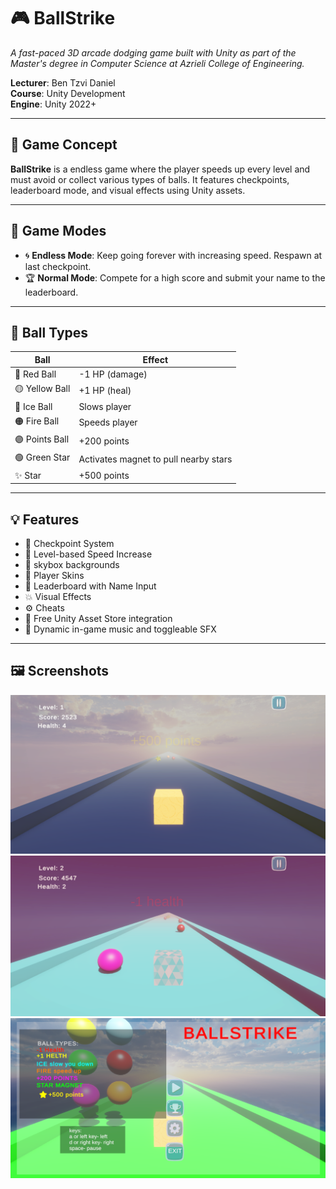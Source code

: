 # 🎮 BallStrike

_A fast-paced 3D arcade dodging game built with Unity as part of the Master's degree in Computer Science at Azrieli College of Engineering._

**Lecturer**: Ben Tzvi Daniel  
**Course**: Unity Development  
**Engine**: Unity 2022+

---

## 🧠 Game Concept

**BallStrike** is a endless  game where the player speeds up every level and must avoid or collect various types of balls. It features checkpoints, leaderboard mode, and visual effects using Unity assets.

---

## 🌟 Game Modes

- 🌀 **Endless Mode**: Keep going forever with increasing speed. Respawn at last checkpoint.
- 🏆 **Normal Mode**: Compete for a high score and submit your name to the leaderboard.

---

## 🎯 Ball Types

| Ball  | Effect |
|------|--------|
| 🔴 Red Ball     | -1 HP (damage) |
| 🟡 Yellow Ball   | +1 HP (heal) |
| 🔵 Ice Ball     | Slows player|
| 🟠 Fire Ball   | Speeds player |
| 🟣 Points Ball  | +200 points |
| 🟢 Green Star   | Activates magnet to pull nearby stars |
| ✨ Star  | +500 points |

---

## 💡 Features

- 🧱 Checkpoint System
- 🏁 Level-based Speed Increase
- 🎨 skybox backgrounds
- 🧍 Player Skins
- 💾 Leaderboard with Name Input
- 💥 Visual Effects
- ⚙️ Cheats
- 🛒 Free Unity Asset Store integration
- 🎵 Dynamic in-game music and toggleable SFX


---

## 🖼️ Screenshots



![Gameplay](images/gameplay1.png)
![Gameplay](images/gameplay.png)
![Main Menu](images/menu.png)
